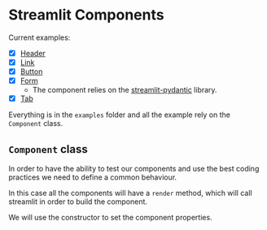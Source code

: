 # Streamlit Components

Current examples:

- [X] [Header](./pages/header.py)
- [X] [Link](./pages/link.py)
- [X] [Button](./pages/button.py)
- [X] [Form](./pages/form.py)
    - The component relies on the [streamlit-pydantic](https://github.com/lukasmasuch/streamlit-pydantic) library.
- [X] [Tab](./pages/tab.py)

Everything is in the `examples` folder and all the example rely on the `Component` class.

## `Component` class

In order to have the ability to test our components and use the best coding practices we need to
define a common behaviour.

In this case all the components will have a `render` method, which will call streamlit in order to 
build the component.

We will use the constructor to set the component properties.

